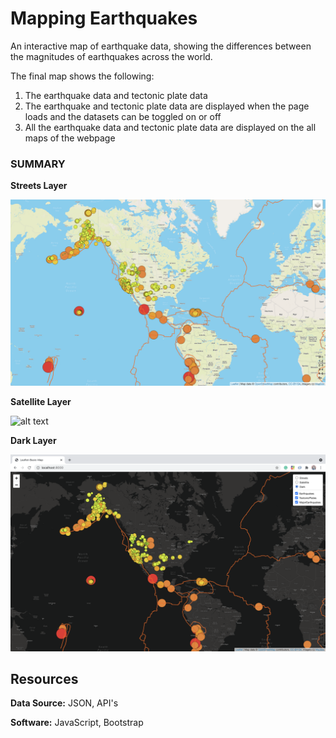 # Mapping Earthquakes

An interactive map of earthquake data, showing the differences between the magnitudes of earthquakes across the world. 

The final map shows the following:

1. The earthquake data and tectonic plate data 
2. The earthquake and tectonic plate data are displayed when the page loads and the datasets can be toggled on or off
3. All the earthquake data and tectonic plate data are displayed on the all maps of the webpage

### SUMMARY

**Streets Layer**

![alt text](https://github.com/Karenjakins/Mapping_Earthquakes/blob/main/Resources/Streets.png "Streets Map")

**Satellite Layer**

![alt text](https://github.com/Karenjakins/Mapping_Earthquakes/blob/main/Resources/Satellite.png "Satellite Map")

**Dark Layer**

![alt text](https://github.com/Karenjakins/Mapping_Earthquakes/blob/main/Resources/Dark.png "Dark Map")

## Resources

**Data Source:** JSON, API's

**Software:** JavaScript, Bootstrap
